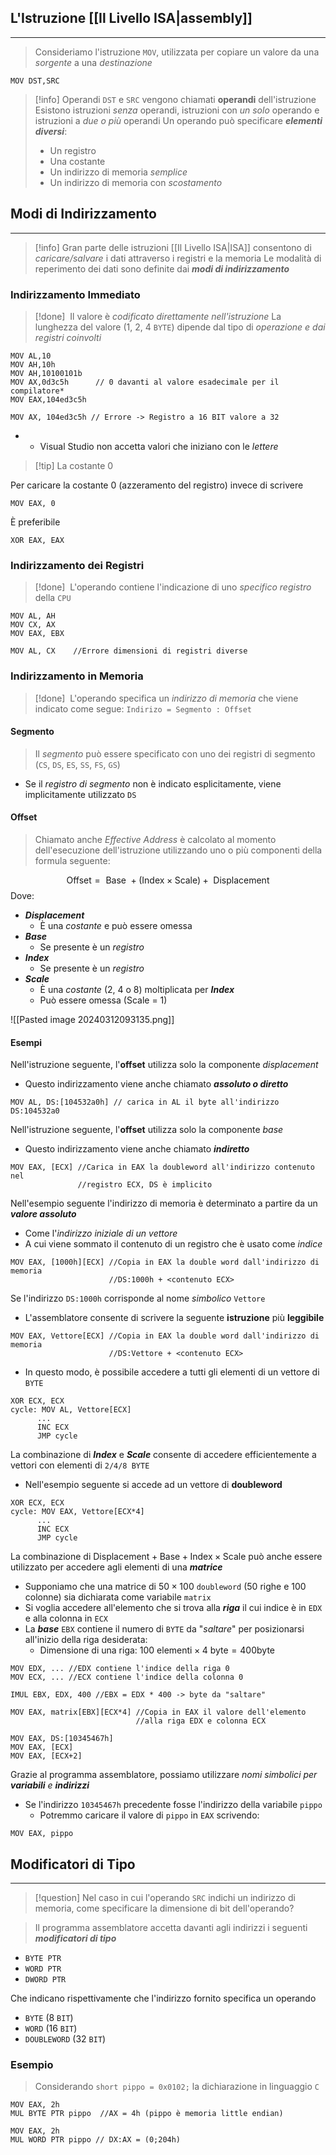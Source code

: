 ## L'Istruzione [[Il Livello ISA|assembly]]
---
> Consideriamo l'istruzione `MOV`, utilizzata per copiare un valore da una *sorgente* a una *destinazione*

```assembly
MOV DST,SRC
```

>[!info] Operandi
>`DST` e `SRC` vengono chiamati **operandi** dell'istruzione
>Esistono istruzioni *senza* operandi, istruzioni con *un solo* operando e istruzioni a *due o più* operandi
>Un operando può specificare ***elementi diversi***:
>- Un registro
>- Una costante
>- Un indirizzo di memoria *semplice*
>- Un indirizzo di memoria con *scostamento*

## Modi di Indirizzamento
---
>[!info]
>Gran parte delle istruzioni [[Il Livello ISA|ISA]] consentono di *caricare/salvare* i dati attraverso i registri e la memoria
>Le modalità di reperimento dei dati sono definite dai ***modi di indirizzamento***


### Indirizzamento Immediato
>[!done] ‎ 
>Il valore è *codificato direttamente nell'istruzione*
>La lunghezza del valore (1, 2, 4 `BYTE`) dipende dal tipo di *operazione e dai registri coinvolti*

```assembly
MOV AL,10 
MOV AH,10h 
MOV AH,10100101b 
MOV AX,0d3c5h      // 0 davanti al valore esadecimale per il compilatore* 
MOV EAX,104ed3c5h

MOV AX, 104ed3c5h // Errore -> Registro a 16 BIT valore a 32
```
* * Visual Studio non accetta valori che iniziano con le *lettere*

>[!tip] La costante $0$

Per caricare la costante $0$ (azzeramento del registro) invece di scrivere
```assembly
MOV EAX, 0
```
È preferibile
```assembly
XOR EAX, EAX
```
### Indirizzamento dei Registri
>[!done] ‎ 
>L'operando contiene l'indicazione di uno *specifico registro* della `CPU`

```assembly
MOV AL, AH
MOV CX, AX
MOV EAX, EBX

MOV AL, CX    //Errore dimensioni di registri diverse
```

### Indirizzamento in Memoria
>[!done] ‎ 
>L'operando specifica un *indirizzo di memoria* che viene indicato come segue:
>`Indirizo = Segmento : Offset`

#### Segmento
>Il *segmento* può essere specificato con uno dei registri di segmento (`CS`, `DS`, `ES`, `SS`, `FS`, `GS`)

- Se il *registro di segmento* non è indicato esplicitamente, viene implicitamente utilizzato `DS`

#### Offset
>Chiamato anche *Effective Address* è calcolato al momento dell'esecuzione dell'istruzione utilizzando uno o più componenti della formula seguente:

$$
\text{Offset}= \text{ Base } +(\text{Index}\times\text{Scale})+\text{ Displacement}
$$
Dove:
- ***Displacement***
	- È una *costante* e può essere omessa
- ***Base***
	- Se presente è un *registro*
- ***Index***
	- Se presente è un *registro*
- ***Scale***
	- È una *costante* (2, 4 o 8) moltiplicata per ***Index***
	- Può essere omessa ($\text{Scale = 1}$)

![[Pasted image 20240312093135.png]]
#### Esempi
Nell'istruzione seguente, l'**offset** utilizza solo  la componente *displacement*
- Questo indirizzamento viene anche chiamato ***assoluto o diretto***

```assembly
MOV AL, DS:[104532a0h] // carica in AL il byte all'indirizzo DS:104532a0
```

Nell'istruzione seguente, l'**offset** utilizza solo la componente *base*
- Questo indirizzamento viene anche chiamato ***indiretto***
```assembly
MOV EAX, [ECX] //Carica in EAX la doubleword all'indirizzo contenuto nel
               //registro ECX, DS è implicito 
```

Nell'esempio seguente l'indirizzo di memoria è determinato a partire da un ***valore assoluto***
- Come l'*indirizzo* *iniziale di un vettore*
- A cui viene sommato il contenuto di un registro che è usato come *indice*

```assembly
MOV EAX, [1000h][ECX] //Copia in EAX la double word dall'indirizzo di memoria
					  //DS:1000h + <contenuto ECX>
```

Se l'indirizzo `DS:1000h` corrisponde al nome *simbolico* `Vettore`
- L'assemblatore consente di scrivere la seguente **istruzione** più **leggibile**

```assembly
MOV EAX, Vettore[ECX] //Copia in EAX la double word dall'indirizzo di memoria
					  //DS:Vettore + <contenuto ECX>
```

- In questo modo, è possibile accedere a tutti gli elementi di un vettore di `BYTE`

```assembly
XOR ECX, ECX
cycle: MOV AL, Vettore[ECX]
	  ...
	  INC ECX
	  JMP cycle	
```

La combinazione di ***Index*** e ***Scale*** consente di accedere efficientemente a vettori con elementi di `2/4/8 BYTE`
- Nell'esempio seguente si accede ad un vettore di **doubleword**

```assembly
XOR ECX, ECX
cycle: MOV EAX, Vettore[ECX*4]
	  ...
	  INC ECX
	  JMP cycle	
```

La combinazione di $\text{Displacement}+\text{Base}+\text{Index}\times\text{Scale}$ può anche essere utilizzato per accedere agli elementi di una ***matrice***
- Supponiamo che una matrice di $50\times100$ `doubleword` ($50$ righe e $100$ colonne) sia dichiarata come variabile `matrix`
- Si voglia accedere all'elemento che si trova alla ***riga*** il cui indice è in `EDX` e alla colonna in `ECX`
- La ***base*** `EBX` contiene il numero di `BYTE` da "*saltare*" per posizionarsi all'inizio della riga desiderata:
	- Dimensione di una riga: $100 \text{ elementi} \times4 \text{ byte}=400\text{byte}$

```assembly
MOV EDX, ... //EDX contiene l'indice della riga 0
MOV ECX, ... //ECX contiene l'indice della colonna 0

IMUL EBX, EDX, 400 //EBX = EDX * 400 -> byte da "saltare"

MOV EAX, matrix[EBX][ECX*4] //Copia in EAX il valore dell'elemento  
                            //alla riga EDX e colonna ECX
```

```assembly
MOV EAX, DS:[10345467h]
MOV EAX, [ECX]
MOV EAX, [ECX+2]
```



Grazie al programma assemblatore, possiamo utilizzare *nomi simbolici per **variabili** e **indirizzi***
- Se l'indirizzo `10345467h` precedente fosse l'indirizzo della variabile `pippo`
	- Potremmo caricare il valore di `pippo` in `EAX` scrivendo:

```assembly
MOV EAX, pippo
```

## Modificatori di Tipo
---
>[!question] Nel caso in cui l'operando `SRC` indichi un indirizzo di memoria, come specificare la dimensione di bit dell'operando?


> Il programma assemblatore accetta davanti agli indirizzi i seguenti ***modificatori di tipo***

- `BYTE PTR`
- `WORD PTR`
- `DWORD PTR`

Che indicano rispettivamente che l'indirizzo fornito specifica un operando
- `BYTE` (8 `BIT`)
- `WORD` (16 `BIT`)
- `DOUBLEWORD` (32 `BIT`)

### Esempio
>Considerando `short pippo = 0x0102;` la dichiarazione in linguaggio `C`

```assembly
MOV EAX, 2h
MUL BYTE PTR pippo  //AX = 4h (pippo è memoria little endian)
```

```assembly
MOV EAX, 2h
MUL WORD PTR pippo // DX:AX = (0;204h)
```